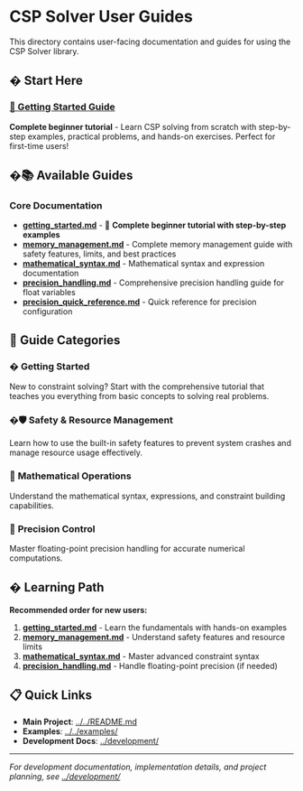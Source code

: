 # CSP Solver User Guides

This directory contains user-facing documentation and guides for using the CSP Solver library.

## � **Start Here**

### **[📖 Getting Started Guide](getting_started.md)** 
**Complete beginner tutorial** - Learn CSP solving from scratch with step-by-step examples, practical problems, and hands-on exercises. Perfect for first-time users!

## �📚 Available Guides

### Core Documentation
- **[getting_started.md](getting_started.md)** - 🌟 **Complete beginner tutorial with step-by-step examples**
- **[memory_management.md](memory_management.md)** - Complete memory management guide with safety features, limits, and best practices
- **[mathematical_syntax.md](mathematical_syntax.md)** - Mathematical syntax and expression documentation
- **[precision_handling.md](precision_handling.md)** - Comprehensive precision handling guide for float variables
- **[precision_quick_reference.md](precision_quick_reference.md)** - Quick reference for precision configuration

## 🎯 Guide Categories

### � **Getting Started**
New to constraint solving? Start with the comprehensive tutorial that teaches you everything from basic concepts to solving real problems.

### �🛡️ **Safety & Resource Management**
Learn how to use the built-in safety features to prevent system crashes and manage resource usage effectively.

### 🧮 **Mathematical Operations**
Understand the mathematical syntax, expressions, and constraint building capabilities.

### 🔢 **Precision Control**
Master floating-point precision handling for accurate numerical computations.

## �️ Learning Path

**Recommended order for new users:**

1. **[getting_started.md](getting_started.md)** - Learn the fundamentals with hands-on examples
2. **[memory_management.md](memory_management.md)** - Understand safety features and resource limits  
3. **[mathematical_syntax.md](mathematical_syntax.md)** - Master advanced constraint syntax
4. **[precision_handling.md](precision_handling.md)** - Handle floating-point precision (if needed)

## 📋 Quick Links

- **Main Project**: [../../README.md](../../README.md)
- **Examples**: [../../examples/](../../examples/)
- **Development Docs**: [../development/](../development/)

---

*For development documentation, implementation details, and project planning, see [../development/](../development/)*